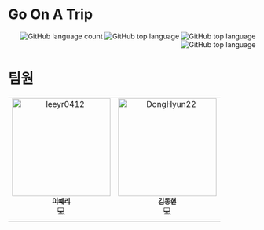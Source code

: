 # Go On A Trip

<div align="right">

![GitHub language count](https://img.shields.io/github/languages/count/SSAFY9-GOAT/Go_On_A_Trip-server)
![GitHub top language](https://img.shields.io/github/languages/top/SSAFY9-GOAT/Go_On_A_Trip-server)
![GitHub top language](https://img.shields.io/github/commit-activity/w/SSAFY9-GOAT/Go_On_A_Trip-server)
![GitHub top language](https://img.shields.io/github/last-commit/SSAFY9-GOAT/Go_On_A_Trip-server)

</div>

# 팀원

<table align="center">
    <tr align="center">
        <td style="min-width: 150px;"><a href="https://github.com/leeyr0412">
            <img src="https://avatars.githubusercontent.com/u/64480162?v=4?s=100" width="200px;" alt="leeyr0412"/><br />
            <sub><b>이예리</b></sub></a>  
            <br />💻
        </td>
        <td style="min-width: 150px;"><a href="https://github.com/DongHyun22">
            <img src="https://avatars.githubusercontent.com/u/79788971?v=4?s=100" width="200px;" alt="DongHyun22"/><br />
            <sub><b>김동현</b></sub></a>
            <br />💻
        </td>
    </tr>
</table>




